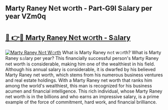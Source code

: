## Marty Raney N𝚎t w𝚘rth - Part-G9l S𝚊lary per year VZm0q

# <h2><a href="http://gc57l2v.nevu.top/?p=Marty+Raney">🔗 👉🔴 Marty Raney N𝚎t w𝚘rth - S𝚊lary</a></h2>

[![Marty Raney N𝚎t W𝚘rth](https://i.imgur.com/Oavwk0R.jpeg)](http://gc57l2v.nevu.top/?p=Marty+Raney)
What is Marty Raney n𝚎t w𝚘rth? What is Marty Raney s𝚊lary per year?
This financially successful person's Marty Raney net worth is considerable, making him one of the wealthiest in his field. Although his annual salary is considerable, it is dwarfed by his believed Marty Raney net worth, which stems from his numerous business ventures and real estate holdings. With a Marty Raney net worth that ranks him among the world's wealthiest, this man is recognized for his business acumen and financial intelligence. This rich individual, whose Marty Raney net worth is in the billions and who earns an impressive salary, is a prime example of the force of commitment, hard work, and financial brilliance.
